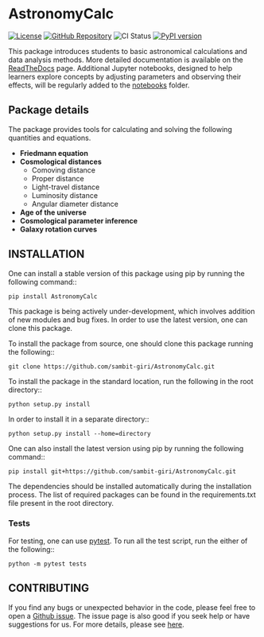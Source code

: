 # AstronomyCalc

[![License](https://img.shields.io/github/license/sambit-giri/AstronomyCalc.svg)](https://github.com/sambit-giri/AstronomyCalc/blob/main/LICENSE)
[![GitHub Repository](https://img.shields.io/github/repo-size/sambit-giri/AstronomyCalc)](https://github.com/sambit-giri/AstronomyCalc)
![CI Status](https://github.com/sambit-giri/AstronomyCalc/actions/workflows/ci.yml/badge.svg)
[![PyPI version](https://badge.fury.io/py/AstronomyCalc.svg)](https://badge.fury.io/py/AstronomyCalc)

This package introduces students to basic astronomical calculations and data analysis methods. More detailed documentation is available on the [ReadTheDocs](https://AstronomyCalc.readthedocs.io/) page. Additional Jupyter notebooks, designed to help learners explore concepts by adjusting parameters and observing their effects, will be regularly added to the [notebooks](https://github.com/sambit-giri/AstronomyCalc/tree/main/notebooks) folder.


## Package details

The package provides tools for calculating and solving the following quantities and equations.

* **Friedmann equation**
* **Cosmological distances**
    * Comoving distance
    * Proper distance
    * Light-travel distance 
    * Luminosity distance
    * Angular diameter distance
* **Age of the universe**
* **Cosmological parameter inference**
* **Galaxy rotation curves**

## INSTALLATION

One can install a stable version of this package using pip by running the following command::

    pip install AstronomyCalc

This package is being actively under-development, which involves addition of new modules and bug fixes. In order to use the latest version, one can clone this package.

To install the package from source, one should clone this package running the following::

    git clone https://github.com/sambit-giri/AstronomyCalc.git

To install the package in the standard location, run the following in the root directory::

    python setup.py install

In order to install it in a separate directory::

    python setup.py install --home=directory

One can also install the latest version using pip by running the following command::

    pip install git+https://github.com/sambit-giri/AstronomyCalc.git

The dependencies should be installed automatically during the installation process. The list of required packages can be found in the requirements.txt file present in the root directory.

### Tests

For testing, one can use [pytest](https://docs.pytest.org/en/stable/). To run all the test script, run the either of the following::

    python -m pytest tests
    
## CONTRIBUTING

If you find any bugs or unexpected behavior in the code, please feel free to open a [Github issue](https://github.com/sambit-giri/AstronomyCalc/issues). The issue page is also good if you seek help or have suggestions for us. For more details, please see [here](https://AstronomyCalc.readthedocs.io/contributing.html).
